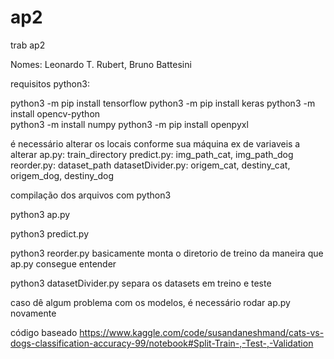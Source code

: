 # ap2
 trab ap2

Nomes: Leonardo T. Rubert, Bruno Battesini

 requisitos python3:

 python3 -m pip install tensorflow
 python3 -m pip install keras
 python3 -m install opencv-python  
 python3 -m install numpy
 python3 -m pip install openpyxl

é necessário alterar os locais conforme sua máquina
ex de variaveis a alterar 
    ap.py: train_directory
    predict.py: img_path_cat, img_path_dog
    reorder.py: dataset_path
    datasetDivider.py: origem_cat, destiny_cat, origem_dog, destiny_dog

compilação dos arquivos com python3

python3 ap.py

python3 predict.py

python3 reorder.py basicamente monta o diretorio de treino da maneira que ap.py consegue entender

python3 datasetDivider.py separa os datasets em treino e teste

caso dê algum problema com os modelos, é necessário rodar ap.py novamente

código baseado
https://www.kaggle.com/code/susandaneshmand/cats-vs-dogs-classification-accuracy-99/notebook#Split-Train-,-Test-,-Validation
